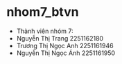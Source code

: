 # nhom7_btvn
- Thành viên nhóm 7:  
- Nguyễn Thị Trang 2251162180
- Trương Thị Ngọc Anh 2251161946
- Nguyễn Thị Ngọc Ánh 2251161950
